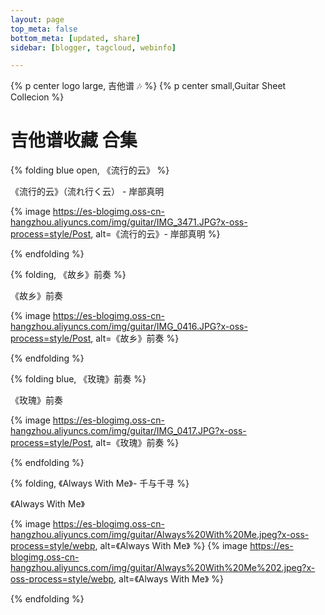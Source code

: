 ```yaml
---
layout: page
top_meta: false
bottom_meta: [updated, share]
sidebar: [blogger, tagcloud, webinfo]

---
```


{% p center logo large, 吉他谱 🎶 %}
{% p center small,Guitar Sheet Collecion %}

# 吉他谱收藏 合集


{% folding blue open, 《流行的云》 %}

《流行的云》（流れ行く云） - 岸部真明

{% image https://es-blogimg.oss-cn-hangzhou.aliyuncs.com/img/guitar/IMG_3471.JPG?x-oss-process=style/Post, alt=《流行的云》- 岸部真明 %}


{% endfolding %}

{% folding, 《故乡》前奏 %}

《故乡》前奏

{% image https://es-blogimg.oss-cn-hangzhou.aliyuncs.com/img/guitar/IMG_0416.JPG?x-oss-process=style/Post, alt=《故乡》前奏 %}

{% endfolding %}

{% folding blue, 《玫瑰》前奏 %}

《玫瑰》前奏

{% image https://es-blogimg.oss-cn-hangzhou.aliyuncs.com/img/guitar/IMG_0417.JPG?x-oss-process=style/Post, alt=《玫瑰》前奏 %}

{% endfolding %}

{% folding, 《Always With Me》- 千与千寻 %}

《Always With Me》

{% image https://es-blogimg.oss-cn-hangzhou.aliyuncs.com/img/guitar/Always%20With%20Me.jpeg?x-oss-process=style/webp, alt=《Always With Me》 %}
{% image https://es-blogimg.oss-cn-hangzhou.aliyuncs.com/img/guitar/Always%20With%20Me%202.jpeg?x-oss-process=style/webp, alt=《Always With Me》 %}

{% endfolding %}